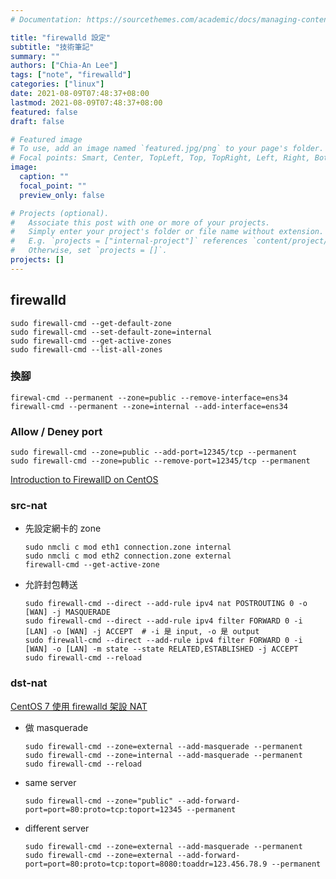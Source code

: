 ```yaml
---
# Documentation: https://sourcethemes.com/academic/docs/managing-content/

title: "firewalld 設定"
subtitle: "技術筆記"
summary: ""
authors: ["Chia-An Lee"]
tags: ["note", "firewalld"]
categories: ["linux"]
date: 2021-08-09T07:48:37+08:00
lastmod: 2021-08-09T07:48:37+08:00
featured: false
draft: false

# Featured image
# To use, add an image named `featured.jpg/png` to your page's folder.
# Focal points: Smart, Center, TopLeft, Top, TopRight, Left, Right, BottomLeft, Bottom, BottomRight.
image:
  caption: ""
  focal_point: ""
  preview_only: false

# Projects (optional).
#   Associate this post with one or more of your projects.
#   Simply enter your project's folder or file name without extension.
#   E.g. `projects = ["internal-project"]` references `content/project/deep-learning/index.md`.
#   Otherwise, set `projects = []`.
projects: []
---
```


## firewalld
```shell
sudo firewall-cmd --get-default-zone
sudo firewall-cmd --set-default-zone=internal
sudo firewall-cmd --get-active-zones
sudo firewall-cmd --list-all-zones
```

### 換腳
```shell
firewal-cmd --permanent --zone=public --remove-interface=ens34
firewall-cmd --permanent --zone=internal --add-interface=ens34
```

### Allow / Deney port
```
sudo firewall-cmd --zone=public --add-port=12345/tcp --permanent
sudo firewall-cmd --zone=public --remove-port=12345/tcp --permanent
```


[Introduction to FirewallD on CentOS](https://linode.com/docs/security/firewalls/introduction-to-firewalld-on-centos/)
### src-nat
- 先設定網卡的 zone
    ```shell=
    sudo nmcli c mod eth1 connection.zone internal
    sudo nmcli c mod eth2 connection.zone external
    firewall-cmd --get-active-zone
    ```
- 允許封包轉送
    ```shell=
    sudo firewall-cmd --direct --add-rule ipv4 nat POSTROUTING 0 -o [WAN] -j MASQUERADE  
    sudo firewall-cmd --direct --add-rule ipv4 filter FORWARD 0 -i [LAN] -o [WAN] -j ACCEPT  # -i 是 input, -o 是 output
    sudo firewall-cmd --direct --add-rule ipv4 filter FORWARD 0 -i [WAN] -o [LAN] -m state --state RELATED,ESTABLISHED -j ACCEPT  
    sudo firewall-cmd --reload
    ```
### dst-nat
[CentOS 7 使用 firewalld 架設 NAT](https://becoder.org/centos7-firewalld-nat-server/)
- 做 masquerade
    ```shell=
    sudo firewall-cmd --zone=external --add-masquerade --permanent  
    sudo firewall-cmd --zone=internal --add-masquerade --permanent  
    sudo firewall-cmd --reload
    ```
- same server
    ```shell=
    sudo firewall-cmd --zone="public" --add-forward-port=port=80:proto=tcp:toport=12345 --permanent
    ```
- different server
    ```shell=
    sudo firewall-cmd --zone=external --add-masquerade --permanent
    sudo firewall-cmd --zone=external --add-forward-port=port=80:proto=tcp:toport=8080:toaddr=123.456.78.9 --permanent
    ```
